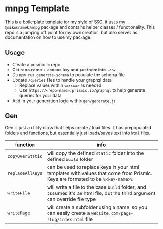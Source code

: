 # mnpg Template

This is a boilerplate template for my style of SSG, it uses my `@mikosramek/mnpg` package and contains helper classes / functionality. This repo is a jumping off point for my own creation, but also serves as documentation on how to use my package.

## Usage

- Create a prismic.io repo
- Get repo name + access key and put them into `.env`
- Do `npm run generate-schema` to populate the schema file
- Update `/queries` files to handle your graphql data
  - Replace values within `<xxxxx>` as needed
  - Use `https://<repo-name>.prismic.io/graphql` to help generate queries for your data
- Add in your generation logic within `gen/generate.js`

## Gen

Gen is just a utility class that helps create / load files. It has prepopulated folders and functions, but essentially just loads/saves text into `html` files.

| function         | info                                                                                                                          |
| ---------------- | ----------------------------------------------------------------------------------------------------------------------------- |
| `copyOverStatic` | will copy the defined `static` folder into the defined `build` folder                                                         |
| `replaceAllKeys` | can be used to replace keys in your html templates with values that come from Prismic. Keys are formated to be `%<key-name>%` |
| `writeFile`      | will write a file to the base `build` folder, and assumes it's an html file, but the third argument can override file type    |
| `writePage`      | will create a subfolder using a name, so you can easily create a `website.com/page-slug/index.html` file                      |

